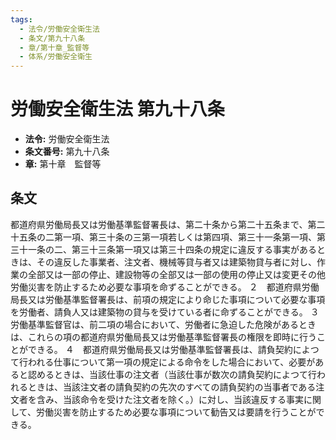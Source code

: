 ```yaml
---
tags:
  - 法令/労働安全衛生法
  - 条文/第九十八条
  - 章/第十章_監督等
  - 体系/労働安全衛生
---
```

# 労働安全衛生法 第九十八条

- **法令:** 労働安全衛生法
- **条文番号:** 第九十八条
- **章:** 第十章　監督等

## 条文
都道府県労働局長又は労働基準監督署長は、第二十条から第二十五条まで、第二十五条の二第一項、第三十条の三第一項若しくは第四項、第三十一条第一項、第三十一条の二、第三十三条第一項又は第三十四条の規定に違反する事実があるときは、その違反した事業者、注文者、機械等貸与者又は建築物貸与者に対し、作業の全部又は一部の停止、建設物等の全部又は一部の使用の停止又は変更その他労働災害を防止するため必要な事項を命ずることができる。
２　都道府県労働局長又は労働基準監督署長は、前項の規定により命じた事項について必要な事項を労働者、請負人又は建築物の貸与を受けている者に命ずることができる。
３　労働基準監督官は、前二項の場合において、労働者に急迫した危険があるときは、これらの項の都道府県労働局長又は労働基準監督署長の権限を即時に行うことができる。
４　都道府県労働局長又は労働基準監督署長は、請負契約によつて行われる仕事について第一項の規定による命令をした場合において、必要があると認めるときは、当該仕事の注文者（当該仕事が数次の請負契約によつて行われるときは、当該注文者の請負契約の先次のすべての請負契約の当事者である注文者を含み、当該命令を受けた注文者を除く。）に対し、当該違反する事実に関して、労働災害を防止するため必要な事項について勧告又は要請を行うことができる。

